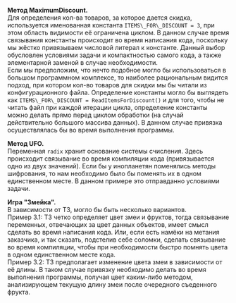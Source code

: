 **Метод MaximumDiscount.**<br/>
Для определения кол-ва товаров, за которое дается скидка, используется именованная константа `ITEMS\_FOR\_DISCOUNT = 3`, при этом область видимости её ограничена циклом. В данном случае время связывания константы происходит во время написания кода, поскольку мы жёстко привязываем числовой литерал к константе. Данный выбор обусловлен условиями задачи и компактностью самого кода, а также элементарной заменой в случае необходимости. 
<br/>
Если мы предположим, что нечто подобное могло бы использоваться в большом программном комплексе, то наиболее рациональным видится подход, при котором кол-во товаров для скидки мы бы читали из конфигурационного файла. Определение константы могло бы выглядеть как `ITEMS\_FOR\_DISCOUNT = ReadItemsForDiscount()` и для того, чтобы не читать файл при каждой итерации цикла, определение константы можно делать прямо перед циклом обработки (на случай действительно большого массива данных). В данном случае привязка осуществлялась бы во время выполнения программы.

**Метод UFO.**<br/>
Переменная `radix` хранит основание системы счисления. Здесь происходит связывание во время компиляции кода (привязывается одно из двух значений). Если бы у инопланетян поменялись методы шифрования, то нам необходимо было бы поменять их в одном единственном месте. В данном примере это отправданно условиями задачи.

**Игра "Змейка".**<br/>
В зависимости от ТЗ, могло бы быть несколько вариантов.<br/>
Пример 3.1: ТЗ четко определяет цвет змеи и фруктов, тогда связывание переменных, отвечающих за цвет данных объектов, имеет смысл сделать во время написания кода. Или, если есть намёки на метания заказчика, и так сказать, подстелив себе соломки, сделать связывание во время компиляции, чтобы при необходимости быстро помнять цвета в одном единственном месте кода.<br/>
Пример 3.2: ТЗ предполагает изменение цвета змеи в зависимости от её длины. В таком случае привязку необходимо делать во время выполнения программы, получая цвет каким-либо методом, анализирующем текущую длину змеи после очередного съеденного фрукта.
